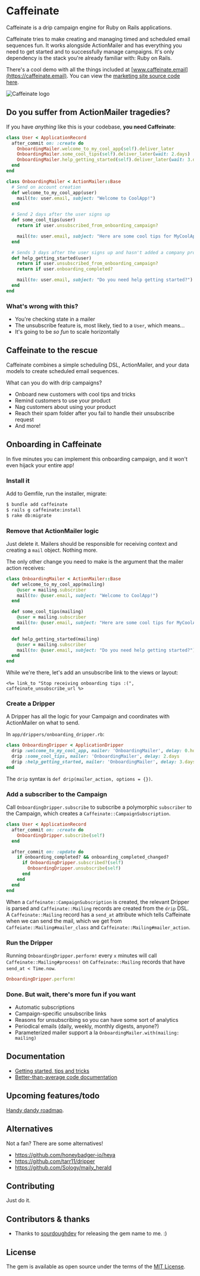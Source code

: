 # Caffeinate

Caffeinate is a drip campaign engine for Ruby on Rails applications.

Caffeinate tries to make creating and managing timed and scheduled email sequences fun. It works alongside ActionMailer 
and has everything you need to get started and to successfully manage campaigns. It's only dependency is the stack you're
already familiar with: Ruby on Rails.

There's a cool demo with all the things included at [www.caffeinate.email](https://caffeinate.email). You can view the [marketing 
site source code here](https://github.com/joshmn/caffeinate-marketing).

![Caffeinate logo](https://github.com/joshmn/caffeinate/raw/master/logo.png)

## Do you suffer from ActionMailer tragedies?

If you have _anything_ like this is your codebase, **you need Caffeinate**:

```ruby 
class User < ApplicationRecord
  after_commit on: :create do 
    OnboardingMailer.welcome_to_my_cool_app(self).deliver_later
    OnboardingMailer.some_cool_tips(self).deliver_later(wait: 2.days)
    OnboardingMailer.help_getting_started(self).deliver_later(wait: 3.days)
  end 
end 
```

```ruby 
class OnboardingMailer < ActionMailer::Base 
  # Send on account creation
  def welcome_to_my_cool_app(user)
    mail(to: user.email, subject: "Welcome to CoolApp!")
  end

  # Send 2 days after the user signs up
  def some_cool_tips(user)
    return if user.unsubscribed_from_onboarding_campaign?

    mail(to: user.email, subject: "Here are some cool tips for MyCoolApp")
  end 

  # Sends 3 days after the user signs up and hasn't added a company profile yet
  def help_getting_started(user)
    return if user.unsubscribed_from_onboarding_campaign?
    return if user.onboarding_completed?

    mail(to: user.email, subject: "Do you need help getting started?")
  end 
end 
```

### What's wrong with this?

* You're checking state in a mailer
* The unsubscribe feature is, most likely, tied to a `User`, which means...
* It's going to be _so fun_ to scale horizontally

## Caffeinate to the rescue

Caffeinate combines a simple scheduling DSL, ActionMailer, and your data models to create scheduled email sequences.

What can you do with drip campaigns? 
* Onboard new customers with cool tips and tricks
* Remind customers to use your product
* Nag customers about using your product
* Reach their spam folder after you fail to handle their unsubscribe request
* And more!

## Onboarding in Caffeinate

In five minutes you can implement this onboarding campaign, and it won't even hijack your entire app!

### Install it 

Add to Gemfile, run the installer, migrate:

```bash 
$ bundle add caffeinate
$ rails g caffeinate:install
$ rake db:migrate
```

### Remove that ActionMailer logic

Just delete it. Mailers should be responsible for receiving context and creating a `mail` object. Nothing more.

The only other change you need to make is the argument that the mailer action receives:

```ruby 
class OnboardingMailer < ActionMailer::Base 
  def welcome_to_my_cool_app(mailing)
    @user = mailing.subscriber 
    mail(to: @user.email, subject: "Welcome to CoolApp!")
  end

  def some_cool_tips(mailing)
    @user = mailing.subscriber
    mail(to: @user.email, subject: "Here are some cool tips for MyCoolApp")
  end 

  def help_getting_started(mailing)
    @user = mailing.subscriber
    mail(to: @user.email, subject: "Do you need help getting started?")
  end 
end 
```

While we're there, let's add an unsubscribe link to the views or layout: 

```erb
<%= link_to "Stop receiving onboarding tips :(", caffeinate_unsubscribe_url %>
```

### Create a Dripper

A Dripper has all the logic for your Campaign and coordinates with ActionMailer on what to send.

In `app/drippers/onboarding_dripper.rb`:

```ruby 
class OnboardingDripper < ApplicationDripper
  drip :welcome_to_my_cool_app, mailer: 'OnboardingMailer', delay: 0.hours
  drip :some_cool_tips, mailer: 'OnboardingMailer', delay: 2.days
  drip :help_getting_started, mailer: 'OnboardingMailer', delay: 3.days
end 
```

The `drip` syntax is `def drip(mailer_action, options = {})`.

### Add a subscriber to the Campaign

Call `OnboardingDripper.subscribe` to subscribe a polymorphic `subscriber` to the Campaign, which creates 
a `Caffeinate::CampaignSubscription`.

```ruby 
class User < ApplicationRecord
  after_commit on: :create do 
    OnboardingDripper.subscribe(self)
  end 

  after_commit on: :update do 
    if onboarding_completed? && onboarding_completed_changed?
      if OnboardingDripper.subscribed?(self)
        OnboardingDripper.unsubscribe(self)
      end 
    end
  end
end
```

When a `Caffeinate::CampaignSubscription` is created, the relevant Dripper is parsed and `Caffeinate::Mailing` records 
are created from the `drip` DSL. A `Caffeinate::Mailing` record has a `send_at` attribute which tells Caffeinate when we 
can send the mail, which we get from `Caffeiate::Mailing#mailer_class` and `Caffeinate::Mailing#mailer_action`.

### Run the Dripper

Running `OnboardingDripper.perform!` every `x` minutes will call `Caffeinate::Mailing#process!` on `Caffeinate::Mailing`
records that have `send_at < Time.now`. 

```ruby
OnboardingDripper.perform!
```

### Done. But wait, there's more fun if you want

* Automatic subscriptions
* Campaign-specific unsubscribe links 
* Reasons for unsubscribing so you can have some sort of analytics
* Periodical emails (daily, weekly, monthly digests, anyone?)
* Parameterized mailer support a la `OnboardingMailer.with(mailing: mailing)`

## Documentation

* [Getting started, tips and tricks](https://github.com/joshmn/caffeinate/blob/master/docs/README.md) 
* [Better-than-average code documentation](https://rubydoc.info/gems/caffeinate)

## Upcoming features/todo

[Handy dandy roadmap](https://github.com/joshmn/caffeinate/projects/1).

## Alternatives

Not a fan? There are some alternatives!

* https://github.com/honeybadger-io/heya
* https://github.com/tarr11/dripper
* https://github.com/Sology/maily_herald

## Contributing

Just do it.

## Contributors & thanks

* Thanks to [sourdoughdev](https://github.com/sourdoughdev/caffeinate) for releasing the gem name to me. :) 
 
## License

The gem is available as open source under the terms of the [MIT License](https://opensource.org/licenses/MIT).
